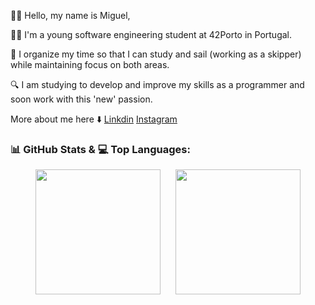 🙋🏽 Hello, my name is Miguel,


🧑🏽 I'm a young software engineering student at 42Porto in Portugal.

🌊 I organize my time so that I can study and sail (working as a skipper) while maintaining focus on both areas.

🔍 I am studying to develop and improve my skills as a programmer and soon work with this 'new' passion.

More about me here ⬇️
[Linkdin](https://www.linkedin.com/in/miguel-pitta-pereira-henriques-bb4818286/)
[Instagram](https://www.instagram.com/miguel_henriquess/?next=%2F)

### 📊 GitHub Stats & 💻 Top Languages:
<p align="center">
  <img src="https://github-readme-stats.vercel.app/api?username=MPITTA-PH&show_icons=true&count_private=true&hide_title=true" style="height: 200px; margin-right: 10px;" />
  <img src="https://github-readme-stats.vercel.app/api/top-langs/?username=MPITTA-PH&count_private=true&layout=compact" style="height: 200px; margin-left: 10px;" />
</p>

